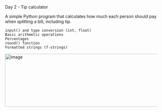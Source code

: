 Day 2 - Tip calculator

A simple Python program that calculates how much each person should pay when splitting a bill, including tip.

    input() and type conversion (int, float)
    Basic arithmetic operations
    Percentages
    round() function
    Formatted strings (f-strings)

<img width="667" height="175" alt="image" src="https://github.com/user-attachments/assets/0170acb1-bb18-46b9-80a8-6e05a2647aed" />
